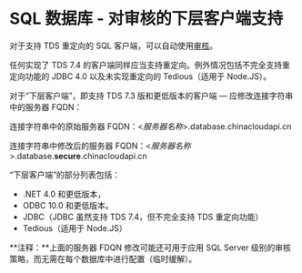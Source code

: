 <properties 
	pageTitle="SQL 数据库对审核的下层客户端支持 | Azure" 
	description="了解 SQL 数据库对审核的下层客户端支持。" 
	services="sql-database" 
	documentationCenter="" 
	authors="nadavhelfman" 
	manager="jeffreyg" 
	editor=""/>

<tags 
	ms.service="sql-database"
	ms.date="11/12/2015"
	wacn.date="05/16/2016"/>
 
# SQL 数据库 - 对审核的下层客户端支持


对于支持 TDS 重定向的 SQL 客户端，可以自动使用[审核](/documentation/articles/sql-database-auditing-get-started)。

任何实现了 TDS 7.4 的客户端同样应当支持重定向。例外情况包括不完全支持重定向功能的 JDBC 4.0 以及未实现重定向的 Tedious（适用于 Node.JS）。

对于“下层客户端”，即支持 TDS 7.3 版和更低版本的客户端 — 应修改连接字符串中的服务器 FQDN：

连接字符串中的原始服务器 FQDN：<*服务器名称*>.database.chinacloudapi.cn

连接字符串中修改后的服务器 FQDN：<*服务器名称*>.database.**secure**.chinacloudapi.cn

“下层客户端”的部分列表包括：

- .NET 4.0 和更低版本，
- ODBC 10.0 和更低版本。
- JDBC（JDBC 虽然支持 TDS 7.4，但不完全支持 TDS 重定向功能）
- Tedious（适用于 Node.JS）

**注释：**上面的服务器 FDQN 修改可能还可用于应用 SQL Server 级别的审核策略，而无需在每个数据库中进行配置（临时缓解）。

<!---HONumber=Mooncake_1207_2015-->